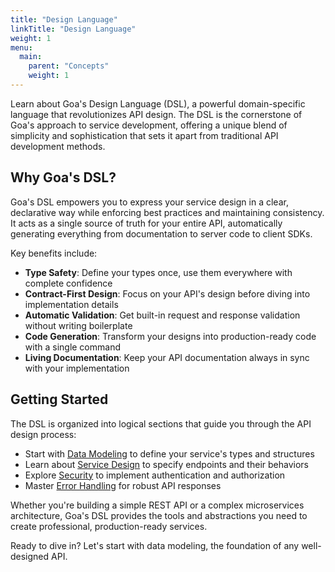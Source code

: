 ```yaml
---
title: "Design Language"
linkTitle: "Design Language"
weight: 1
menu:
  main:
    parent: "Concepts"
    weight: 1
---
```


Learn about Goa's Design Language (DSL), a powerful domain-specific language
that revolutionizes API design. The DSL is the cornerstone of Goa's approach to
service development, offering a unique blend of simplicity and sophistication
that sets it apart from traditional API development methods.

## Why Goa's DSL?

Goa's DSL empowers you to express your service design in a clear, declarative
way while enforcing best practices and maintaining consistency. It acts as a
single source of truth for your entire API, automatically generating everything
from documentation to server code to client SDKs.

Key benefits include:

* **Type Safety**: Define your types once, use them everywhere with complete confidence
* **Contract-First Design**: Focus on your API's design before diving into implementation details
* **Automatic Validation**: Get built-in request and response validation without writing boilerplate
* **Code Generation**: Transform your designs into production-ready code with a single command
* **Living Documentation**: Keep your API documentation always in sync with your implementation

## Getting Started

The DSL is organized into logical sections that guide you through the API design process:

* Start with [Data Modeling](./1-data-modeling) to define your service's types and structures
* Learn about [Service Design](./2-services) to specify endpoints and their behaviors
* Explore [Security](./3-security) to implement authentication and authorization
* Master [Error Handling](./4-error-handling) for robust API responses

Whether you're building a simple REST API or a complex microservices
architecture, Goa's DSL provides the tools and abstractions you need to create
professional, production-ready services.

Ready to dive in? Let's start with data modeling, the foundation of any well-designed API.

